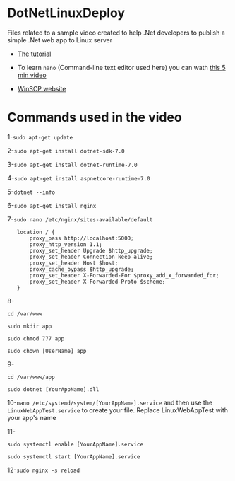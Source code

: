 # DotNetLinuxDeploy
Files related to a sample video created to help .Net developers to publish a simple .Net web app to Linux server

* [The tutorial](https://youtu.be/cpkX9mScZEU)
  
* To learn `nano` (Command-line text editor used here)  you can wath [this 5 min video](https://www.youtube.com/watch?v=NV9PyPJKqH4) 

* [WinSCP website](https://winscp.net)



# Commands used in the video

1-`sudo apt-get update`

2-`sudo apt-get install dotnet-sdk-7.0`

3-`sudo apt-get install dotnet-runtime-7.0`

4-`sudo apt-get install aspnetcore-runtime-7.0`

5-`dotnet --info`

6-`sudo apt-get install nginx`

7-`sudo nano /etc/nginx/sites-available/default`

```
   location / {
       proxy_pass http://localhost:5000;
       proxy_http_version 1.1;
       proxy_set_header Upgrade $http_upgrade;
       proxy_set_header Connection keep-alive;
       proxy_set_header Host $host;
       proxy_cache_bypass $http_upgrade;
       proxy_set_header X-Forwarded-For $proxy_add_x_forwarded_for;
       proxy_set_header X-Forwarded-Proto $scheme;
   }
```

8-

  `cd /var/www`
  
  `sudo mkdir app`
  
  `sudo chmod 777 app`
   
  `sudo chown [UserName] app`

9- 

  `cd /var/www/app`
  
  `sudo dotnet [YourAppName].dll`

10-`nano /etc/systemd/system/[YourAppName].service` and then use the `LinuxWebAppTest.service` to create your file. Replace LinuxWebAppTest with your app's name


11-

`sudo systemctl enable [YourAppName].service`


`sudo systemctl start [YourAppName].service`

12-`sudo nginx -s reload`
